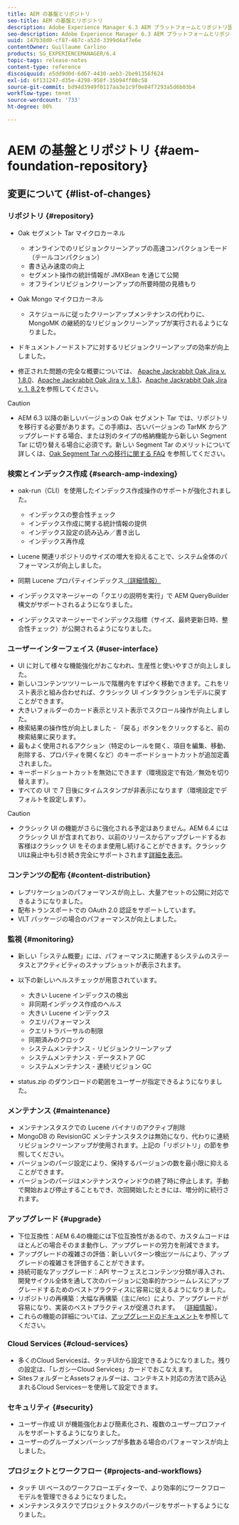 ```yaml
---
title: AEM の基盤とリポジトリ
seo-title: AEM の基盤とリポジトリ
description: Adobe Experience Manager 6.3 AEM プラットフォームとリポジトリ固有のリリースノート
seo-description: Adobe Experience Manager 6.3 AEM プラットフォームとリポジトリ固有のリリースノート
uuid: 147b38d0-cf87-467c-a52d-3399d4af7e6e
contentOwner: Guillaume Carlino
products: SG_EXPERIENCEMANAGER/6.4
topic-tags: release-notes
content-type: reference
discoiquuid: e5dd9d0d-6d67-4430-aeb3-2be91356f624
exl-id: 6f131247-d35e-4298-958f-35b94ff08c58
source-git-commit: bd94d3949f0117aa3e1c9f0e84f7293a5d6b03b4
workflow-type: tm+mt
source-wordcount: '733'
ht-degree: 80%

---
```


# AEM の基盤とリポジトリ  {#aem-foundation-repository}

## 変更について  {#list-of-changes}

### リポジトリ {#repository}

* Oak セグメント Tar マイクロカーネル

   * オンラインでのリビジョンクリーンアップの高速コンパクションモード（テールコンパクション）
   * 書き込み速度の向上
   * セグメント操作の統計情報が JMXBean を通じて公開
   * オフラインリビジョンクリーンアップの所要時間の見積もり

* Oak Mongo マイクロカーネル

   * スケジュールに従ったクリーンアップメンテナンスの代わりに、MongoMK の継続的なリビジョンクリーンアップが実行されるようになりました。

* ドキュメントノードストアに対するリビジョンクリーンアップの効率が向上しました。
* 修正された問題の完全な概要については、 [Apache Jackrabbit Oak Jira v. 1.8.0](https://archive.apache.org/dist/jackrabbit/oak/1.8.0/RELEASE-NOTES.txt)、[Apache Jackrabbit Oak Jira v. 1.8.1](https://archive.apache.org/dist/jackrabbit/oak/1.8.1/RELEASE-NOTES.txt)、[Apache Jackrabbit Oak Jira v. 1. 8.2](https://archive.apache.org/dist/jackrabbit/oak/1.8.2/RELEASE-NOTES.txt)を参照してください。

>[!CAUTION]
>
>* AEM 6.3 以降の新しいバージョンの Oak セグメント Tar では、リポジトリを移行する必要があります。この手順は、古いバージョンの TarMK からアップグレードする場合、または別のタイプの格納機能から新しい Segment Tar に切り替える場合に必須です。新しい Segment Tar のメリットについて詳しくは、[Oak Segment Tar への移行に関する FAQ](/help/sites-deploying/revision-cleanup.md#migrating-to-oak-segment-tar) を参照してください。

>



### 検索とインデックス作成 {#search-amp-indexing}

* oak-run（CLI）を使用したインデックス作成操作のサポートが強化されました。

   * インデックスの整合性チェック
   * インデックス作成に関する統計情報の提供
   * インデックス設定の読み込み／書き出し
   * インデックス再作成

* Lucene 関連リポジトリのサイズの増大を抑えることで、システム全体のパフォーマンスが向上しました。
* 同期 Lucene プロパティインデックス[（詳細情報）](https://wiki.apache.org/jackrabbit/Synchronous%20Lucene%20Property%20Indexes)
* インデックスマネージャーの「クエリの説明を実行」で AEM QueryBuilder 構文がサポートされるようになりました。
* インデックスマネージャーでインデックス指標（サイズ、最終更新日時、整合性チェック）が公開されるようになりました。

### ユーザーインターフェイス {#user-interface}

* UI に対して様々な機能強化がおこなわれ、生産性と使いやすさが向上しました。
* 新しいコンテンツツリーレールで階層内をすばやく移動できます。これをリスト表示と組み合わせれば、クラシック UI インタラクションモデルに戻すことができます。
* 大きいフォルダーのカード表示とリスト表示でスクロール操作が向上しました。
* 検索結果の操作性が向上しました - 「戻る」ボタンをクリックすると、前の検索結果に戻ります。
* 最もよく使用されるアクション（特定のレールを開く、項目を編集、移動、削除する、プロパティを開くなど）のキーボードショートカットが追加定義されました。
* キーボードショートカットを無効にできます（環境設定で有効／無効を切り替えます）。
* すべての UI で 7 日後にタイムスタンプが非表示になります（環境設定でデフォルトを設定します）。

>[!CAUTION]
>
>* クラシック UI の機能がさらに強化される予定はありません。AEM 6.4 にはクラシック UI が含まれており、以前のリリースからアップグレードするお客様はクラシック UI をそのまま使用し続けることができます。クラシックUIは廃止中も引き続き完全にサポートされます[詳細を表示](/help/sites-deploying/ui-recommendations.md)。

>



### コンテンツの配布 {#content-distribution}

* レプリケーションのパフォーマンスが向上し、大量アセットの公開に対応できるようになりました。
* 配布トランスポートでの OAuth 2.0 認証をサポートしています。
* VLT パッケージの場合のパフォーマンスが向上しました。

### 監視 {#monitoring}

* 新しい「システム概要」には、パフォーマンスに関連するシステムのステータスとアクティビティのスナップショットが表示されます。
* 以下の新しいヘルスチェックが用意されています。

   * 大きい Lucene インデックスの検出
   * 非同期インデックス作成のヘルス
   * 大きい Lucene インデックス
   * クエリパフォーマンス
   * クエリトラバーサルの制限
   * 同期済みのクロック
   * システムメンテナンス - リビジョンクリーンアップ
   * システムメンテナンス - データストア GC
   * システムメンテナンス - 連続リビジョン GC

* status.zip のダウンロードの範囲をユーザーが指定できるようになりました。

### メンテナンス {#maintenance}

* メンテナンスタスクでの Lucene バイナリのアクティブ削除
* MongoDB の RevisionGC メンテナンスタスクは無効になり、代わりに連続リビジョンクリーンアップが使用されます。上記の「リポジトリ」の節を参照してください。
* バージョンのパージ設定により、保持するバージョンの数を最小限に抑えることができます。
* バージョンのパージはメンテナンスウィンドウの終了時に停止します。手動で開始および停止することもでき、次回開始したときには、増分的に続行されます。

### アップグレード {#upgrade}

* 下位互換性：AEM 6.4の機能には下位互換性があるので、カスタムコードはほとんどの場合そのまま動作し、アップグレードの労力を削減できます。
* アップグレードの複雑さの評価：新しいパターン検出ツールにより、アップグレードの複雑さを評価することができます。
* 持続可能なアップグレード：API サーフェスとコンテンツ分類が導入され、開発サイクル全体を通して次のバージョンに効率的かつシームレスにアップグレードするためのベストプラクティスに容易に従えるようになりました。
* リポジトリの再構築：大幅な再構築（主に/etc）により、アップグレードが容易になり、実装のベストプラクティスが促進されます。 （[詳細情報](/help/sites-deploying/repository-restructuring.md)）。
* これらの機能の詳細については、[アップグレードのドキュメント](/help/sites-deploying/upgrade.md)を参照してください。

### Cloud Services {#cloud-services}

* 多くのCloud Servicesは、タッチUIから設定できるようになりました。残りの設定は、「レガシーCloud Services」カードでおこなえます。
* SitesフォルダーとAssetsフォルダーは、コンテキスト対応の方法で読み込まれるCloud Servicesーを使用して設定できます。

### セキュリティ {#security}

* ユーザー作成 UI が機能強化および簡素化され、複数のユーザープロファイルをサポートするようになりました。
* ユーザーのグループメンバーシップが多数ある場合のパフォーマンスが向上しました。

### プロジェクトとワークフロー {#projects-and-workflows}

* タッチ UI ベースのワークフローエディターで、より効率的にワークフローモデルを管理できるようになりました。
* メンテナンスタスクでプロジェクトタスクのパージをサポートするようになりました。
